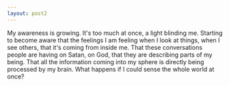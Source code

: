 ```yaml
---
layout: post2
---
```


My awareness is growing. It's too much at once, a light blinding me.
Starting to become aware that the feelings I am feeling when I look at things,
when I see others, that it's coming from inside me. That these conversations
people are having on Satan, on God, that they are describing parts of my being.
That all the information coming into my sphere is directly being processed by
my brain. What happens if I could sense the whole world at once?
